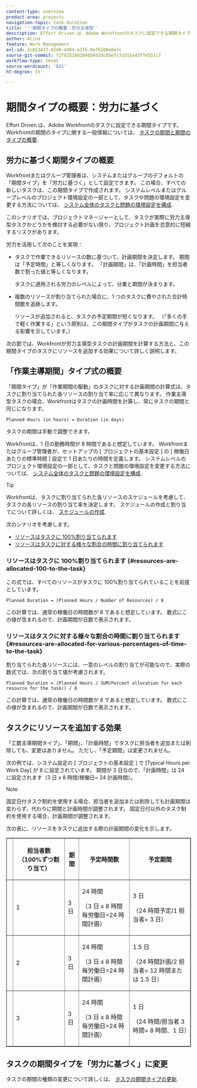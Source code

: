 ```yaml
---
content-type: overview
product-area: projects
navigation-topic: task-duration
title: '''期間タイプの概要：労力主導型`'
description: Effort Driven は、Adobe Workfrontのタスクに設定できる期間タイプです。 Workfrontの期間のタイプに関する一般情報については、タスク期間の概要および期間のタイプを参照してください。
author: Alina
feature: Work Management
exl-id: 3c8534f7-02d0-4404-a37b-0ef6360e8efc
source-git-commit: f2f825280204b56d2dc85efc7a315a4377e551c7
workflow-type: tm+mt
source-wordcount: '821'
ht-degree: 1%

---
```


# 期間タイプの概要：労力に基づく

Effort Driven は、Adobe Workfrontのタスクに設定できる期間タイプです。 Workfrontの期間のタイプに関する一般情報については、 [タスクの期間と期間のタイプの概要](../../../manage-work/tasks/taskdurtn/task-duration-and-duration-type.md).

## 労力に基づく期間タイプの概要

Workfrontまたはグループ管理者は、システムまたはグループのデフォルトの「期間タイプ」を「労力に基づく」として設定できます。 この場合、すべての新しいタスクは、この期間タイプで作成されます。 システムレベルまたはグループレベルのプロジェクト環境設定の一部として、タスクや問題の環境設定を変更する方法については、 [システム全体のタスクと問題の環境設定を構成](../../../administration-and-setup/set-up-workfront/configure-system-defaults/set-task-issue-preferences.md).

このシナリオでは、プロジェクトマネージャーとして、タスクが実際に労力主導型タスクかどうかを検討する必要がない限り、プロジェクト計画を恣意的に短縮するリスクがあります。

労力を活用して次のことを実現：

* タスクで作業できるリソースの数に基づいて、計画期間を決定します。 期間は「予定時間」と等しくなります。 「計画期間」は、「計画時間」を担当者数で割った値と等しくなります。

   タスクに適用される労力のレベルによって、分業と期間が決まります。

* 複数のリソースが割り当てられた場合に、1 つのタスクに費やされた合計時間数を追跡します。

   リソースが追加されると、タスクの予定期間が短くなります。 （「多くの手で軽く作業する」という原則は、この期間タイプがタスクの計画期間に与える影響を示しています。）

次の節では、Workfrontが労力主導型タスクの計画期間を計算する方法と、この期間タイプのタスクにリソースを追加する効果について詳しく説明します。

## 「作業主導期間」タイプ式の概要

「期間タイプ」が「作業期間の駆動」のタスクに対する計画期間の計算式は、タスクに割り当てられた各リソースの割り当て率に応じて異なります。 作業主導型タスクの場合、Workfrontはタスクの計画時間を計算し、常にタスクの期間と同じになります。

```
Planned Hours (in hours) = Duration (in days)
```

タスクの期間は手動で調整できます。

Workfrontは、1 日の勤務時間が 8 時間であると想定しています。 Workfrontまたはグループ管理者が、セットアップの [ プロジェクトの基本設定 ] の [ 稼働日あたりの標準時間 ] 設定で 1 日あたりの時間を定義します。 システムレベルのプロジェクト環境設定の一部として、タスクと問題の環境設定を変更する方法については、 [システム全体のタスクと問題の環境設定を構成](../../../administration-and-setup/set-up-workfront/configure-system-defaults/set-task-issue-preferences.md).

>[!TIP]
>
>Workfrontは、タスクに割り当てられた各リソースのスケジュールを考慮して、タスクの各リソースの割り当て率を決定します。 スケジュールの作成と割り当てについて詳しくは、 [スケジュールの作成](../../../administration-and-setup/set-up-workfront/configure-timesheets-schedules/create-schedules.md).

次のシナリオを考慮します。

* [リソースはタスクに 100%割り当てられます](#resources-are-allocated-100-to-the-task)
* [リソースはタスクに対する様々な割合の時間に割り当てられます](#resources-are-allocated-for-various-percentages-of-time-to-the-task)

### リソースはタスクに 100%割り当てられます {#resources-are-allocated-100-to-the-task}

この式では、すべてのリソースがタスクに 100%割り当てられていることを前提としています。

```
Planned Duration = (Planned Hours / Number of Resources) / 8
```

この計算では、通常の稼働日の時間数が 8 であると想定しています。 数式にこの値が含まれるので、計画期間が日数で表示されます。

### リソースはタスクに対する様々な割合の時間に割り当てられます {#resources-are-allocated-for-various-percentages-of-time-to-the-task}

割り当てられた各リソースには、一意のレベルの割り当てが可能なので、実際の数式では、次の割り当て値が考慮されます。

```
Planned Duration = (Planned Hours / SUM(Percent allocation for each resource for the task)) / 8
```

この計算では、通常の稼働日の時間数が 8 であると想定しています。 数式にこの値が含まれるので、計画期間が日数で表示されます。

## タスクにリソースを追加する効果

「工数主導期間タイプ」、「期間」、「計画時間」でタスクに担当者を追加または削除しても、変更はありません。 ただし、「予定期間」は変更されません。

次の例では、システム設定の [ プロジェクトの基本設定 ] で [Typical Hours per Work Day] が 8 に設定されています。 期間が 3 日なので、「計画時間」は 24 に設定されます（3 日 x 8 時間/稼働日= 24 計画時間）。

>[!NOTE]
>
>固定日付タスク制約を使用する場合、担当者を追加または削除しても計画期間は変わらず、代わりに期間と計画時間が調整されます。 固定日付以外のタスク制約を使用する場合、計画期間が調整されます。

次の表に、リソースをタスクに追加する際の計画期間の変化を示します。

<table border="1" cellspacing="15" cellpadding="1"> 
 <col> 
 <col> 
 <col> 
 <col> 
 <col> 
 <thead> 
  <tr> 
   <th> </th> 
   <th> <p><strong>担当者数（100%ずつ割り当て）</strong> </p> </th> 
   <th> <p><strong>期間</strong> </p> </th> 
   <th> <p><strong>予定時間数</strong> </p> </th> 
   <th><strong>予定期間</strong> </th> 
  </tr> 
 </thead> 
 <tbody> 
  <tr> 
   <td> </td> 
   <td> <p>1</p> </td> 
   <td> <p>3 日</p> </td> 
   <td> <p>24 時間</p> <p>（3 日 x 8 時間毎労働日=24 時間計画）</p> </td> 
   <td> <p>3 日</p> <p>（24 時間予定/1 担当者= 3 日）</p> </td> 
  </tr> 
  <tr> 
   <td> </td> 
   <td> <p>2</p> </td> 
   <td> <p>3 日</p> </td> 
   <td> <p>24 時間</p> <p>（3 日 x 8 時間毎労働日=24 時間計画）</p> </td> 
   <td> <p>1.5 日</p> <p>（24 時間計画/2 担当者= 12 時間または 1.5 日）</p> </td> 
  </tr> 
  <tr> 
   <td> </td> 
   <td> <p>3</p> </td> 
   <td> <p>3 日</p> </td> 
   <td> <p>24 時間</p> <p>（3 日 x 8 時間毎労働日=24 時間計画）</p> </td> 
   <td> <p>1 日</p> <p>（24 時間/担当者 3 時間= 8 時間、1 日）</p> </td> 
  </tr> 
 </tbody> 
</table>

## タスクの期間タイプを「労力に基づく」に変更

タスクの期間の種類の変更について詳しくは、 [タスクの期間タイプの更新](../../../manage-work/tasks/taskdurtn/update-duration-type-of-task.md).

<!--
<p data-mc-conditions="QuicksilverOrClassic.Draft mode">(NOTE: replaced with new article linked above)</p>
-->

<!--
<ol data-mc-conditions="QuicksilverOrClassic.Draft mode">
<li value="1">Go to a task for which you want to change the Duration Type.</li>
<li value="2"> <p data-mc-conditions="QuicksilverOrClassic.Quicksilver">Click <strong>Task Details</strong> in the left panel, then in the Overview area click <strong>Duration Type</strong>. </p> </li>
<li value="3"> <p>Select <strong>Effort Driven</strong> from the drop-down menu.</p> </li>
<li value="4">Click <strong>Save</strong><strong>Changes</strong>.</li>
</ol>
-->
